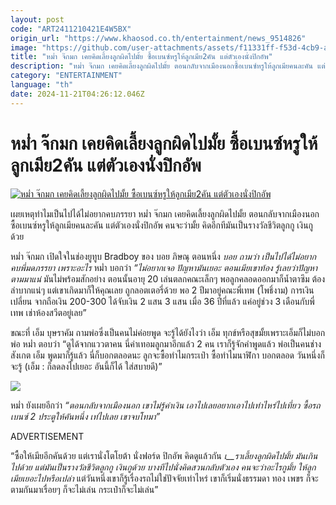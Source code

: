 ```yaml
---
layout: post
code: "ART2411210421E4W5BX"
origin_url: "https://www.khaosod.co.th/entertainment/news_9514826"
image: "https://github.com/user-attachments/assets/f11331ff-f53d-4cb9-abfb-a89ea01f5b23"
title: "หม่ำ จ๊กมก เคยคิดเลี้ยงลูกผิดไปมั้ย ซื้อเบนซ์หรูให้ลูกเมีย2คัน แต่ตัวเองนั่งปิกอัพ"
description: "หม่ำ จ๊กมก เคยคิดเลี้ยงลูกผิดไปมั้ย ตอนกลับจากเมืองนอกซื้อเบนซ์หรูให้ลูกเมียคนละคัน แต่ตัวเองนั่งปิกอัพ คนจะว่ามั้ย มันเป็นรางวัลชีวิตลูกกู เงินกูด้วย"
category: "ENTERTAINMENT"
language: "th"
date: 2024-11-21T04:26:12.046Z
---
```


# หม่ำ จ๊กมก เคยคิดเลี้ยงลูกผิดไปมั้ย ซื้อเบนซ์หรูให้ลูกเมีย2คัน แต่ตัวเองนั่งปิกอัพ

[![หม่ำ จ๊กมก เคยคิดเลี้ยงลูกผิดไปมั้ย ซื้อเบนซ์หรูให้ลูกเมีย2คัน แต่ตัวเองนั่งปิกอัพ](https://www.khaosod.co.th/wpapp/uploads/2024/11/mumpaybenz2111679998.jpg "หม่ำ จ๊กมก เคยคิดเลี้ยงลูกผิดไปมั้ย ซื้อเบนซ์หรูให้ลูกเมีย2คัน แต่ตัวเองนั่งปิกอัพ")](https://www.khaosod.co.th/wpapp/uploads/2024/11/mumpaybenz2111679998.jpg)

เผยเหตุทำไมเป็นไปได้ไม่อยากคบภรรยา หม่ำ จ๊กมก เคยคิดเลี้ยงลูกผิดไปมั้ย ตอนกลับจากเมืองนอกซื้อเบนซ์หรูให้ลูกเมียคนละคัน แต่ตัวเองนั่งปิกอัพ คนจะว่ามั้ย คิดอีกทีมันเป็นรางวัลชีวิตลูกกู เงินกูด้วย

หม่ำ จ๊กมก เปิดใจในช่องยูทูบ Bradboy ของ บอย ภิษณุ ตอนหนึ่ง _บอย ถามว่า เป็นไปได้ไม่อยากคบพี่มดภรรยา เพราะอะไร_ หม่ำ บอกว่า _“ไม่อยากเจอ ปัญหามันเยอะ ตอนเมียเขาท้อง รู้เลยว่าปัญหาตามมาแน่_ มันไม่พร้อมสักอย่าง ตอนนั้นอายุ 20 เล่นตลกคณะเล็กๆ พอลูกคลอดออกมาก็น้ำตาซึม ต้องลำบากแน่ๆ แต่เขาเกิดมาก็ให้คุณเลย ถูกลอตเตอรี่ด้วย พอ 2 ปีมาอยู่คณะพี่เทพ (โพธิ์งาม) การเงินเปลี่ยน จากถือเงิน 200-300 ได้จับเงิน 2 แสน 3 แสน เมื่อ 36 ปีที่แล้ว แค่อยู่ช่วง 3 เดือนกับพี่เทพ เช่าห้องสวีตอยู่เลย”

ขณะที่ เอ็ม บุษราคัม ถามพ่อซึ่งเป็นคนไม่ค่อยพูด จะรู้ได้ยังไงว่า เอ็ม ทุกข์หรือสุขมั้ยเพราะเอ็มก็ไม่บอกพ่อ หม่ำ ตอบว่า “ดูได้จากแววตาคน นี่ค่าเทอมลูกมาอีกแล้ว 2 คน เราก็รู้จักคำพูดแล้ว พ่อเป็นคนช่างสังเกต เอ็ม พูดมาก็รู้แล้ว นี่ก็บอกตลอดนะ ลูกจะซื้อทำไมกระเป๋า ซื้อทำไมนาฬิกา บอกตลอด วันหนึ่งก็จะรู้ (เอ็ม : ก็ลดลงไปเยอะ อันนี้ก็ได้ ใส่สบายดี)”

[![](https://www.khaosod.co.th/wpapp/uploads/2024/11/mumpaybenz2111671.jpg)](https://www.khaosod.co.th/wpapp/uploads/2024/11/mumpaybenz2111671.jpg)

หม่ำ ยังเผยอีกว่า _“ตอนกลับจากเมืองนอก เขาไม่รู้ค่าเงิน เอาไปเลยอยากเอาไปเท่าไหร่ไปเที่ยว ซื้อรถเบนซ์ 2 ประตูให้คันหนึ่ง เท่ไปเลย เขาจบโทมา”_

ADVERTISEMENT

“ซื้อให้เมียอีกคันด้วย แต่เรานั่งโตโยต้า นั่งฟอร์ด ปิกอัพ คิดดูแล้วกัน _เ__ราเลี้ยงลูกผิดไปมั้ย มันเกินไปด้วย แต่มันเป็นรางวัลชีวิตลูกกู เงินกูด้วย บางทีไปนั่งคิดสวนกลับตัวเอง คนจะว่าอะไรกูมั้ย ให้ลูกเมียเยอะไปหรือเปล่า_ แต่วันหนึ่งเขาก็รู้เรื่องรถไม่ใช่ปัจจัยเท่าไหร่ เขาก็เริ่มนั่งธรรมดา ทอง เพขร ก็จะตามกันมาเรื่อยๆ ก็จะไม่เล่น กระเป๋าก็จะไม่เล่น”